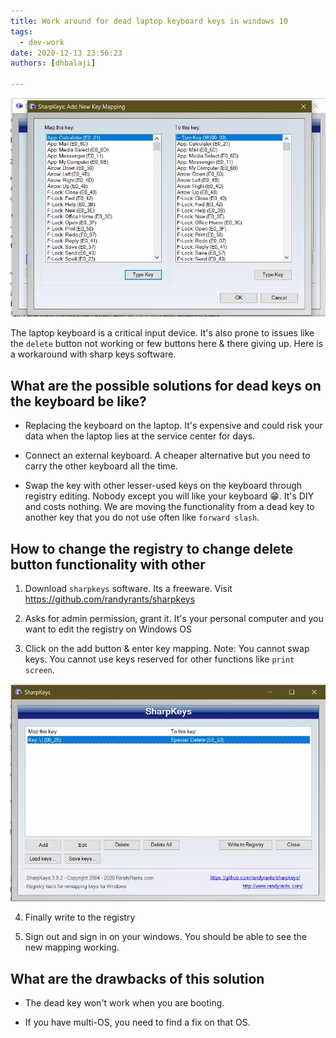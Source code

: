 ```yaml
---
title: Work around for dead laptop keyboard keys in windows 10
tags:
  - dev-work
date: 2020-12-13 23:56:23
authors: [dhbalaji]

---
```


![Sharp keys](./assets/SharpKeys.webp)

The laptop keyboard is a critical input device. It's also prone to issues like the `delete` button not working or few buttons here & there giving up. Here is a workaround with sharp keys software.

 
## What are the possible solutions for dead keys on the keyboard be like?

- Replacing the keyboard on the laptop. It's expensive and could risk your data when the laptop lies at the service center for days.

- Connect an external keyboard. A cheaper alternative but you need to carry the other keyboard all the time.

- Swap the key with other lesser-used keys on the keyboard through registry editing. Nobody except you will like your keyboard 😁. It's DIY and costs nothing. We are moving the functionality from a dead key to another key that you do not use often like `forward slash`.

## How to change the registry to change delete button functionality with other

1. Download `sharpkeys` software. Its a freeware. Visit <https://github.com/randyrants/sharpkeys>

2. Asks for admin permission, grant it. It's your personal computer and you want to edit the registry on Windows OS

3. Click on the add button & enter key mapping. Note: You cannot swap keys. You cannot use keys reserved for other functions like `print screen`.


![sharp keys mapping](./assets/addkeymappingSharpKeys.webp)

4. Finally write to the registry

5. Sign out and sign in on your windows. You should be able to see the new mapping working.

## What are the drawbacks of this solution

- The dead key won't work when you are booting.

- If you have multi-OS, you need to find a fix on that OS.
